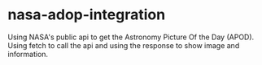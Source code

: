 # nasa-adop-integration
Using NASA's public api to get the Astronomy Picture Of the Day (APOD).
Using fetch to call the api and using the response to show image and information.
